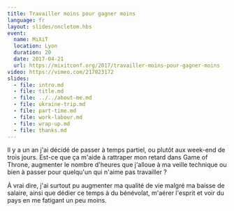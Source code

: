 ```yaml
---
title: Travailler moins pour gagner moins
language: fr
layout: slides/oncletom.hbs
event:
  name: MiXiT
  location: Lyon
  duration: 20
  date: 2017-04-21
  url: https://mixitconf.org/2017/travailler-moins-pour-gagner-moins
video: https://vimeo.com/217023172
slides:
  - file: intro.md
  - file: title.md
  - file: ../../about-me.md
  - file: ukraine-trip.md
  - file: part-time.md
  - file: work-labour.md
  - file: wrap-up.md
  - file: thanks.md
---
```


Il y a un an j'ai décidé de passer à temps partiel, ou plutôt aux week-end de trois jours. Est-ce que ça m'aide à rattraper mon retard dans Game of Throne, augmenter le nombre d'heures que j'alloue à ma veille technique ou bien à passer pour quelqu'un qui n'aime pas travailler ?

À vrai dire, j'ai surtout pu augmenter ma qualité de vie malgré ma baisse de salaire, ainsi que dédier ce temps à du bénévolat, m'aérer l'esprit et voir du pays en me fatigant un peu moins.
